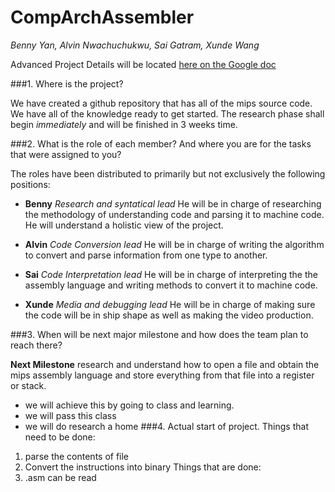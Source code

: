 # CompArchAssembler

*Benny Yan, Alvin Nwachuchukwu, Sai Gatram, Xunde Wang*

Advanced Project Details will be located [here on the Google doc](https://docs.google.com/document/d/14C3ObCxACHOkzzUVnUQVJ0g9p5KEdeVf9oP8K0WGXJ4/edit)

###1. Where is the project?

We have created a github repository that has all of the mips source code. We have all of the knowledge ready to get started. The research phase shall begin *immediately* and will be finished in 3 weeks time.

###2. What is the role of each member? And where you are for the tasks that were assigned to you?

The roles have been distributed to primarily but not exclusively the following positions:

- **Benny** *Research and syntatical lead* He will be in charge of researching the methodology of understanding code and parsing it to machine code. He will understand a holistic view of the project.

- **Alvin** *Code Conversion lead* He will be in charge of writing the algorithm to convert and parse information from one type to another.

- **Sai** *Code Interpretation lead* He will be in charge of interpreting the the assembly language and writing methods to convert it to machine code.

- **Xunde** *Media and debugging lead* He will be in charge of making sure the code will be in ship shape as well as making the video production. 

###3. When will be next major milestone and how does the team plan to reach there?

  **Next Milestone** research and understand how to open a file and obtain the mips assembly language and store everything from that file into a register or stack.
  - we will achieve this by going to class and learning.
   - we will pass this class
  - we will do research a home
 ###4. Actual start of project.
Things that need to be done: 
  1) parse the contents of file
  2) Convert the instructions into binary
Things that are done:
  1) .asm can be read 


